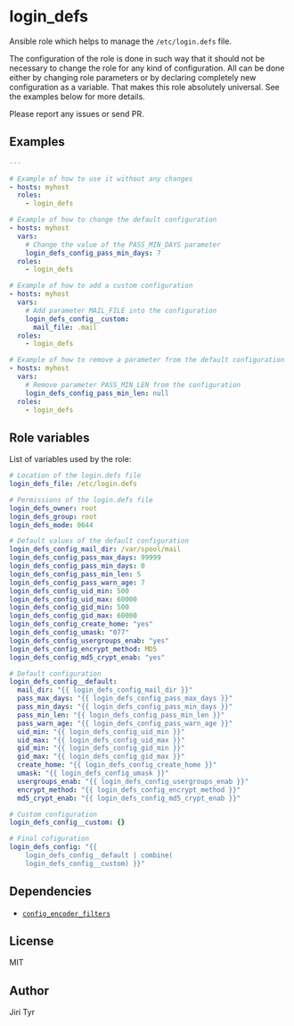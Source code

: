 login_defs
==========

Ansible role which helps to manage the `/etc/login.defs` file.

The configuration of the role is done in such way that it should not be necessary
to change the role for any kind of configuration. All can be done either by
changing role parameters or by declaring completely new configuration as a
variable. That makes this role absolutely universal. See the examples below for
more details.

Please report any issues or send PR.


Examples
--------

```yaml
---

# Example of how to use it without any changes
- hosts: myhost
  roles:
    - login_defs

# Example of how to change the default configuration
- hosts: myhost
  vars:
    # Change the value of the PASS_MIN_DAYS parameter
    login_defs_config_pass_min_days: 7
  roles:
    - login_defs

# Example of how to add a custom configuration
- hosts: myhost
  vars:
    # Add parameter MAIL_FILE into the configuration
    login_defs_config__custom:
      mail_file: .mail
  roles:
    - login_defs

# Example of how to remove a parameter from the default configuration
- hosts: myhost
  vars:
    # Remove parameter PASS_MIN_LEN from the configuration
    login_defs_config_pass_min_len: null
  roles:
    - login_defs
```


Role variables
--------------

List of variables used by the role:

```yaml
# Location of the login.defs file
login_defs_file: /etc/login.defs

# Permissions of the login.defs file
login_defs_owner: root
login_defs_group: root
login_defs_mode: 0644

# Default values of the default configuration
login_defs_config_mail_dir: /var/spool/mail
login_defs_config_pass_max_days: 99999
login_defs_config_pass_min_days: 0
login_defs_config_pass_min_len: 5
login_defs_config_pass_warn_age: 7
login_defs_config_uid_min: 500
login_defs_config_uid_max: 60000
login_defs_config_gid_min: 500
login_defs_config_gid_max: 60000
login_defs_config_create_home: "yes"
login_defs_config_umask: "077"
login_defs_config_usergroups_enab: "yes"
login_defs_config_encrypt_method: MD5
login_defs_config_md5_crypt_enab: "yes"

# Default configuration
login_defs_config__default:
  mail_dir: "{{ login_defs_config_mail_dir }}"
  pass_max_days: "{{ login_defs_config_pass_max_days }}"
  pass_min_days: "{{ login_defs_config_pass_min_days }}"
  pass_min_len: "{{ login_defs_config_pass_min_len }}"
  pass_warn_age: "{{ login_defs_config_pass_warn_age }}"
  uid_min: "{{ login_defs_config_uid_min }}"
  uid_max: "{{ login_defs_config_uid_max }}"
  gid_min: "{{ login_defs_config_gid_min }}"
  gid_max: "{{ login_defs_config_gid_max }}"
  create_home: "{{ login_defs_config_create_home }}"
  umask: "{{ login_defs_config_umask }}"
  usergroups_enab: "{{ login_defs_config_usergroups_enab }}"
  encrypt_method: "{{ login_defs_config_encrypt_method }}"
  md5_crypt_enab: "{{ login_defs_config_md5_crypt_enab }}"

# Custom configuration
login_defs_config__custom: {}

# Final cofiguration
login_defs_config: "{{
    login_defs_config__default | combine(
    login_defs_config__custom) }}"
```


Dependencies
------------

- [`config_encoder_filters`](https://github.com/jtyr/ansible-config_encoder_filters)


License
-------

MIT


Author
------

Jiri Tyr
